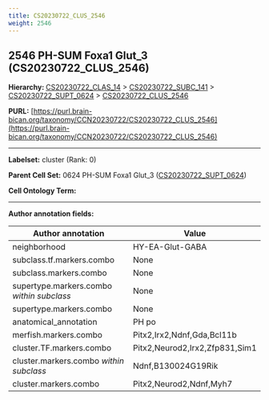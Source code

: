 ```yaml
---
title: CS20230722_CLUS_2546
weight: 2546
---
```

## 2546 PH-SUM Foxa1 Glut_3 (CS20230722_CLUS_2546)
<b>Hierarchy: </b>
[CS20230722_CLAS_14](../CS20230722_CLAS_14) >
[CS20230722_SUBC_141](../CS20230722_SUBC_141) >
[CS20230722_SUPT_0624](../CS20230722_SUPT_0624) >
[CS20230722_CLUS_2546](../CS20230722_CLUS_2546)

**PURL:** [https://purl.brain-bican.org/taxonomy/CCN20230722/CS20230722_CLUS_2546](https://purl.brain-bican.org/taxonomy/CCN20230722/CS20230722_CLUS_2546)

---


**Labelset:** cluster (Rank: 0)

**Parent Cell Set:** 0624 PH-SUM Foxa1 Glut_3 ([CS20230722_SUPT_0624](../CS20230722_SUPT_0624))



**Cell Ontology Term:** 

[MARKER GENES.]: #


---

[TRANSFERRED ANNOTATIONS.]: #


[AUTHOR ANNOTATION FIELDS.]: #


**Author annotation fields:**

| Author annotation | Value |
|-------------------|-------|
|neighborhood|HY-EA-Glut-GABA|
|subclass.tf.markers.combo|None|
|subclass.markers.combo|None|
|supertype.markers.combo _within subclass_|None|
|supertype.markers.combo|None|
|anatomical_annotation|PH po|
|merfish.markers.combo|Pitx2,Irx2,Ndnf,Gda,Bcl11b|
|cluster.TF.markers.combo|Pitx2,Neurod2,Irx2,Zfp831,Sim1|
|cluster.markers.combo _within subclass_|Ndnf,B130024G19Rik|
|cluster.markers.combo|Pitx2,Neurod2,Ndnf,Myh7|
